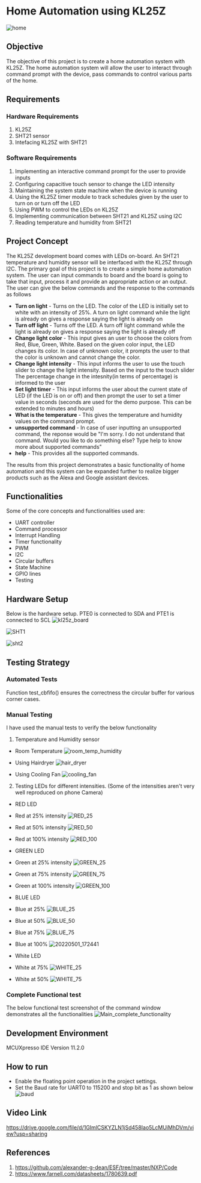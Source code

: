 # Home Automation using KL25Z

![home](https://user-images.githubusercontent.com/90485608/166335294-7f47bd77-e583-401d-9b6f-a092cd2c0ea2.png)


## Objective
The objective of this project is to create a home automation system with KL25Z. The home automation system will allow the user to interact through command prompt 
with the device, pass commands to control various parts of the home.

## Requirements
### Hardware Requirements
1. KL25Z
2. SHT21 sensor
3. Intefacing KL25Z with SHT21
### Software Requirements
1. Implementing an interactive command prompt for the user to provide inputs
2. Configuring capacitive touch sensor to change the LED intensity
3. Maintaining the system state machine when the device is running
4. Using the KL25Z timer module to track schedules given by the user to turn on or turn off the LED
5. Using PWM to control the LEDs on KL25Z
6. Implementing communication between SHT21 and KL25Z using I2C
7. Reading temperature and humidity from SHT21

## Project Concept
The KL25Z development board comes with LEDs on-board. An SHT21 temperature and humidity sensor will be interfaced with the KL25Z through I2C. The primary goal of 
this project is to create a simple home automation system. The user can input commands to board and the board is going to take that input, process it and provide 
an appropriate action or an output. The user can give the below commands and the response to the commands as follows
- **Turn on light** - Turns on the LED. The color of the LED is initially set to white with an intensity of 25%. 
                  A turn on light command while the light is already on gives a response saying the light is already on
- **Turn off light** - Turns off the LED. A turn off light command while the light is already on gives a response saying the light is already off 
- **Change light color** - This input gives an user to choose the colors from Red, Blue, Green, White. Based on the given color input, the LED changes its color. In                              case of unknown color, it prompts the user to that the color is unknown and cannot change the color.
- **Change light intensity** - This input informs the user to use the touch slider to change the light intensity. Based on the input to the touch slider
                               The percentage change in the intesnity(in terms of percentage) is informed to the user
- **Set light timer** - This input informs the user about the current state of LED (if the LED is on or off) and then prompt the user to set a timer value in seconds
                        (seconds are used for the demo purpose. This can be extended to minutes and hours)
- **What is the temperature** - This gives the temperature and humidity values on the command prompt.
- **unsupported command** - In case of user inputting an unsupported command, the reponse would be "I'm sorry. I do not understand that command. Would you like to do                               something else? Type help to know more about supported commands"
- **help** - This provides all the supported commands.

The results from this project demonstrates a basic functionality of home automation and this system can be expanded further to realize bigger products such as the Alexa and Google assistant devices.

## Functionalities
Some of the core concepts and functionalities used are:
- UART controller
- Command processor
- Interrupt Handling
- Timer functionality
- PWM
- I2C
- Circular buffers
- State Machine
- GPIO lines
- Testing

## Hardware Setup
Below is the hardware setup. PTE0 is connected to SDA and PTE1 is connected to SCL
![kl25z_board](https://user-images.githubusercontent.com/90485608/166333677-4764cb55-4060-46be-9ba6-c28b240c6d0f.png)

![SHT1](https://user-images.githubusercontent.com/90485608/166333965-3ad2aa61-4e8c-4231-8dd1-edee5a1605a5.png)

![sht2](https://user-images.githubusercontent.com/90485608/166334172-3b803c89-5eed-4a1a-baed-388ae8f969c3.png)


## Testing Strategy
### Automated Tests
Function test_cbfifo() ensures the correctness the circular buffer for various corner cases.
### Manual Testing
I have used the manual tests to verify the below functionality
1. Temperature and Humidity sensor
- Room Temperature
![room_temp_humidity](https://user-images.githubusercontent.com/90485608/166187574-fbce347e-77e1-4c41-8b0f-861a159a2704.png)


- Using Hairdryer
![hair_dryer](https://user-images.githubusercontent.com/90485608/166170423-b4869eff-037a-451b-8d03-0e047a054783.png)


- Using Cooling Fan
![cooling_fan](https://user-images.githubusercontent.com/90485608/166170436-9760b6f5-f638-47d3-aa86-31b2e94f3e35.png)


2. Testing LEDs for different intensities. (Some of the intensities aren't very well reproduced on phone Camera)
- RED LED
- Red at 25% intensity
![RED_25](https://user-images.githubusercontent.com/90485608/166173123-25fcf990-1a24-424b-aa51-73be326e8994.jpg)

- Red at 50% intensity
![RED_50](https://user-images.githubusercontent.com/90485608/166173129-52f7c879-7b73-4b6f-81af-2c13a73097d4.jpg)

- Red at 100% intensity
![RED_100](https://user-images.githubusercontent.com/90485608/166173135-b3111800-01b3-403f-81e0-f941321c8beb.jpeg)

- GREEN LED
- Green at 25% intensity
![GREEN_25](https://user-images.githubusercontent.com/90485608/166173622-50e301b3-f9ec-4c7b-ad0e-3386896bc33d.jpg)

- Green at 75% intensity
![GREEN_75](https://user-images.githubusercontent.com/90485608/166173625-825e7f8e-bd18-4c86-a20f-1114119a27ee.jpg)

- Green at 100% intensity
![GREEN_100](https://user-images.githubusercontent.com/90485608/166174763-1c5b7df6-5198-4bc9-b7e4-c2fd07cd1bc8.jpg)

- BLUE LED
- Blue at 25%
![BLUE_25](https://user-images.githubusercontent.com/90485608/166174540-24701b39-6fb5-424c-a2a8-2e446bc23629.jpg)

- Blue at 50%
![BLUE_50](https://user-images.githubusercontent.com/90485608/166174541-53f6342f-0ddc-4678-8da7-0953bfaa9480.jpg)

- Blue at 75%
![BLUE_75](https://user-images.githubusercontent.com/90485608/166174543-ff38914d-29b0-4a92-8b85-c6f84b6acf1e.jpg)

- Blue at 100%
![20220501_172441](https://user-images.githubusercontent.com/90485608/166174820-f595a47a-fed3-47c1-802e-4b24eafef4e6.jpg)

- White LED
- White at 75%
![WHITE_25](https://user-images.githubusercontent.com/90485608/166175190-b53d4e1a-fab3-4287-8f54-3a4d44e3d947.jpg)

- White at 50%
![WHITE_75](https://user-images.githubusercontent.com/90485608/166175192-a79d1399-8b90-4dd6-8702-393e8f1c5d82.jpg)

### Complete Functional test
The below functional test screenshot of the command window demonstrates all the functionalities
![Main_complete_functionality](https://user-images.githubusercontent.com/90485608/166189319-7d773595-e4dd-45b0-a5e3-233ca2cfba93.png)

## Development Environment
MCUXpresso IDE Version 11.2.0
## How to run
- Enable the floating point operation in the project settings.
- Set the Baud rate for UART0 to 115200 and stop bit as 1 as shown below
![baud](https://user-images.githubusercontent.com/90485608/166180844-8ab047cc-9892-4a6d-acd5-dcf385b72fc8.png)

## Video Link
https://drive.google.com/file/d/1GImlCSKYZLN1jSd458Iao5LcMUiMhDVm/view?usp=sharing 

## References
1. https://github.com/alexander-g-dean/ESF/tree/master/NXP/Code
2. https://www.farnell.com/datasheets/1780639.pdf

